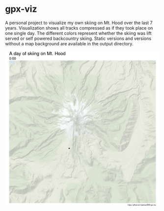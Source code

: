# gpx-viz
A personal project to visualize my own skiing on Mt. Hood over the last 7 years. Visualization shows all tracks compressed as if they took place on one single day. The different colors represent whether the skiing was lift served or self powered backcountry skiing. Static versions and versions without a map background are available in the output directory.

![alt text](https://raw.githubusercontent.com/cjensen506/gpx-viz/main/output/Ski_Hood_day_map.gif)
